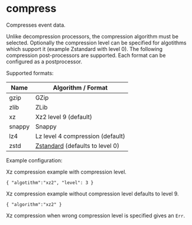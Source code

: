 # compress

Compresses event data.

Unlike decompression processors, the compression algorithm must be selected. Optionally the compression level can be specified for algotithms which support it (example Zstandard with level 0). The following compression post-processors are supported. Each format can be configured as a postprocessor.

Supported formats:

| Name   | Algorithm / Format                                         |
|--------|------------------------------------------------------------|
| gzip   | GZip                                                       |
| zlib   | ZLib                                                       |
| xz     | Xz2 level 9 (default)                                                |
| snappy | Snappy                                                     |
| lz4    | Lz level 4 compression (default)                                     |
| zstd   | [Zstandard](https://datatracker.ietf.org/doc/html/rfc8878) (defaults to level 0) |

Example configuration:

Xz compression example with compression level.

`{
  "algotithm":"xz2",
  "level": 3
}`

Xz compression example without compression level defaults to level 9.

`{
  "algorithm":"xz2"
}
`

Xz compression when wrong compression level is specified gives an `Err`.
